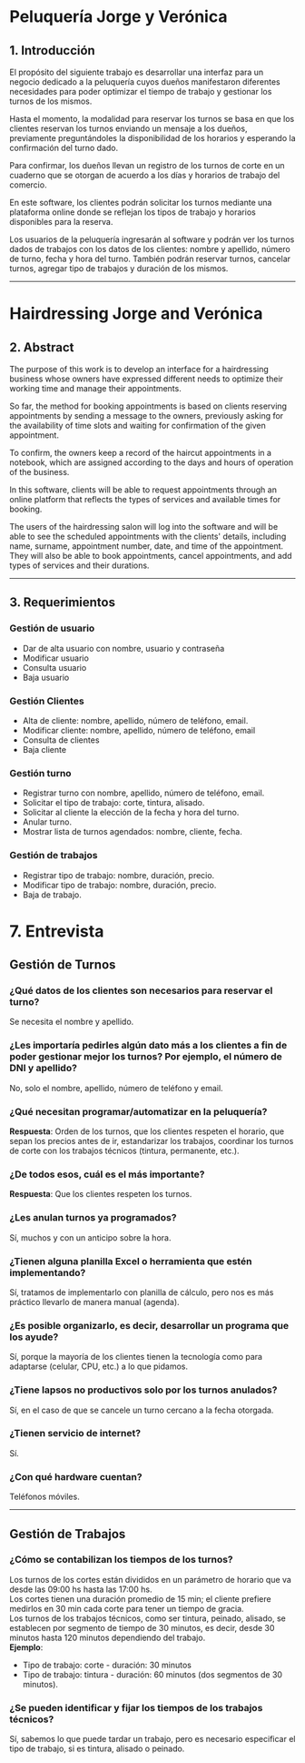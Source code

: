 # Peluquería Jorge y Verónica

## 1. Introducción
El propósito del siguiente trabajo es desarrollar una interfaz para un negocio dedicado a la peluquería cuyos dueños manifestaron diferentes necesidades para poder optimizar el tiempo de trabajo y gestionar los turnos de los mismos.

Hasta el momento, la modalidad para reservar los turnos se basa en que los clientes reservan los turnos enviando un mensaje a los dueños, previamente preguntándoles la disponibilidad de los horarios y esperando la confirmación del turno dado.

Para confirmar, los dueños llevan un registro de los turnos de corte en un cuaderno que se otorgan de acuerdo a los días y horarios de trabajo del comercio.

En este software, los clientes podrán solicitar los turnos mediante una plataforma online donde se reflejan los tipos de trabajo y horarios disponibles para la reserva.

Los usuarios de la peluquería ingresarán al software y podrán ver los turnos dados de trabajos con los datos de los clientes: nombre y apellido, número de turno, fecha y hora del turno. También podrán reservar turnos, cancelar turnos, agregar tipo de trabajos y duración de los mismos.

---

# Hairdressing Jorge and Verónica

## 2. Abstract
The purpose of this work is to develop an interface for a hairdressing business whose owners have expressed different needs to optimize their working time and manage their appointments.

So far, the method for booking appointments is based on clients reserving appointments by sending a message to the owners, previously asking for the availability of time slots and waiting for confirmation of the given appointment.

To confirm, the owners keep a record of the haircut appointments in a notebook, which are assigned according to the days and hours of operation of the business.

In this software, clients will be able to request appointments through an online platform that reflects the types of services and available times for booking.

The users of the hairdressing salon will log into the software and will be able to see the scheduled appointments with the clients' details, including name, surname, appointment number, date, and time of the appointment. They will also be able to book appointments, cancel appointments, and add types of services and their durations.

---

## 3. Requerimientos

### Gestión de usuario
- Dar de alta usuario con nombre, usuario y contraseña
- Modificar usuario
- Consulta usuario
- Baja usuario 

### Gestión Clientes
- Alta de cliente: nombre, apellido, número de teléfono, email.
- Modificar cliente: nombre, apellido, número de teléfono, email
- Consulta de clientes 
- Baja cliente

### Gestión turno 
- Registrar turno con nombre, apellido, número de teléfono, email. 
- Solicitar el tipo de trabajo: corte, tintura, alisado. 
- Solicitar al cliente la elección de la fecha y hora del turno.
- Anular turno. 
- Mostrar lista de turnos agendados: nombre, cliente, fecha.

### Gestión de trabajos
- Registrar tipo de trabajo: nombre, duración, precio. 
- Modificar tipo de trabajo: nombre, duración, precio. 
- Baja de trabajo.


# 7. Entrevista

## Gestión de Turnos

### ¿Qué datos de los clientes son necesarios para reservar el turno?
Se necesita el nombre y apellido.

### ¿Les importaría pedirles algún dato más a los clientes a fin de poder gestionar mejor los turnos? Por ejemplo, el número de DNI y apellido?
No, solo el nombre, apellido, número de teléfono y email.

### ¿Qué necesitan programar/automatizar en la peluquería?
**Respuesta**: Orden de los turnos, que los clientes respeten el horario, que sepan los precios antes de ir, estandarizar los trabajos, coordinar los turnos de corte con los trabajos técnicos (tintura, permanente, etc.).

### ¿De todos esos, cuál es el más importante?
**Respuesta**: Que los clientes respeten los turnos.

### ¿Les anulan turnos ya programados?
Sí, muchos y con un anticipo sobre la hora.

### ¿Tienen alguna planilla Excel o herramienta que estén implementando?
Sí, tratamos de implementarlo con planilla de cálculo, pero nos es más práctico llevarlo de manera manual (agenda).

### ¿Es posible organizarlo, es decir, desarrollar un programa que los ayude?
Sí, porque la mayoría de los clientes tienen la tecnología como para adaptarse (celular, CPU, etc.) a lo que pidamos.

### ¿Tiene lapsos no productivos solo por los turnos anulados?
Sí, en el caso de que se cancele un turno cercano a la fecha otorgada.

### ¿Tienen servicio de internet?
Sí.

### ¿Con qué hardware cuentan?
Teléfonos móviles.

---

## Gestión de Trabajos

### ¿Cómo se contabilizan los tiempos de los turnos?
Los turnos de los cortes están divididos en un parámetro de horario que va desde las 09:00 hs hasta las 17:00 hs.  
Los cortes tienen una duración promedio de 15 min; el cliente prefiere medirlos en 30 min cada corte para tener un tiempo de gracia.  
Los turnos de los trabajos técnicos, como ser tintura, peinado, alisado, se establecen por segmento de tiempo de 30 minutos, es decir, desde 30 minutos hasta 120 minutos dependiendo del trabajo.  
**Ejemplo**: 
- Tipo de trabajo: corte - duración: 30 minutos
- Tipo de trabajo: tintura - duración: 60 minutos (dos segmentos de 30 minutos).

### ¿Se pueden identificar y fijar los tiempos de los trabajos técnicos?
Sí, sabemos lo que puede tardar un trabajo, pero es necesario especificar el tipo de trabajo, si es tintura, alisado o peinado.

